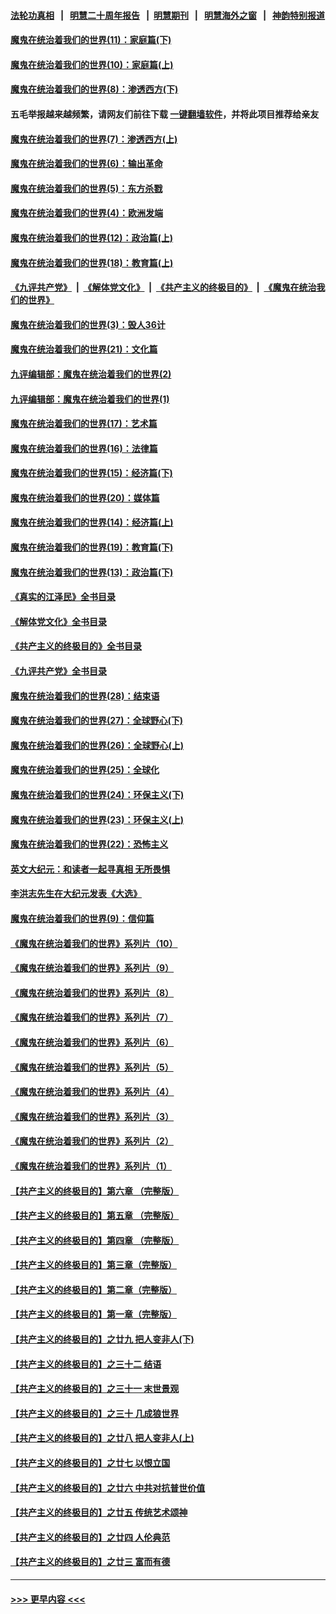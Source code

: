 #### [法轮功真相](https://github.com/gfw-breaker/truth/blob/master/README.md?t=0) &nbsp;&nbsp;|&nbsp;&nbsp; [明慧二十周年报告](https://github.com/gfw-breaker/mh-reports/blob/master/README.md?t=0) &nbsp;&nbsp;|&nbsp;&nbsp;[明慧期刊](https://github.com/gfw-breaker/mh-qikan) &nbsp;&nbsp;|&nbsp;&nbsp; [明慧海外之窗](https://github.com/gfw-breaker/mh-news/blob/master/README.md?t=0) &nbsp;&nbsp;|&nbsp;&nbsp; [神韵特别报道](https://github.com/gfw-breaker/mh-news/blob/master/shenyun.md?t=0)
#### [魔鬼在统治着我们的世界(11)：家庭篇(下)](../pages/nsc422/n10440961.md?t=11211950) 
#### [魔鬼在统治着我们的世界(10)：家庭篇(上)](../pages/nsc422/n10435448.md?t=11211950) 
#### [魔鬼在统治着我们的世界(8)：渗透西方(下)](../pages/nsc422/n10429603.md?t=11211950) 
#### 五毛举报越来越频繁，请网友们前往下载 [一键翻墙软件](https://github.com/gfw-breaker/ssr-accounts)，并将此项目推荐给亲友
#### [魔鬼在统治着我们的世界(7)：渗透西方(上)](../pages/nsc422/n10426013.md?t=11211950) 
#### [魔鬼在统治着我们的世界(6)：输出革命](../pages/nsc422/n10421536.md?t=11211950) 
#### [魔鬼在统治着我们的世界(5)：东方杀戮](../pages/nsc422/n10417707.md?t=11211950) 
#### [魔鬼在统治着我们的世界(4)：欧洲发端](../pages/nsc422/n10414890.md?t=11211950) 
#### [魔鬼在统治着我们的世界(12)：政治篇(上)](../pages/nsc422/n10444576.md?t=11211950) 
#### [魔鬼在统治着我们的世界(18)：教育篇(上)](../pages/nsc422/n10526970.md?t=11211950) 
#### [《九评共产党》](https://github.com/begood0513/9ping.md/blob/master/README.md) &nbsp;|&nbsp; [《解体党文化》](../../../../jtdwh.md/blob/master/README.md)  &nbsp;|&nbsp; [《共产主义的终极目的》](../../../../gczydzjmd.md/blob/master/README.md) &nbsp;|&nbsp; [《魔鬼在统治我们的世界》](../../../../mgztzwmdsj.md/blob/master/README.md) 
#### [魔鬼在统治着我们的世界(3)：毁人36计](../pages/nsc422/n10411583.md?t=11211950) 
#### [魔鬼在统治着我们的世界(21)：文化篇](../pages/nsc422/n10597706.md?t=11211950) 
#### [九评编辑部：魔鬼在统治着我们的世界(2)](../pages/nsc422/n10410036.md?t=11211950) 
#### [九评编辑部：魔鬼在统治着我们的世界(1)](../pages/nsc422/n10406825.md?t=11211950) 
#### [魔鬼在统治着我们的世界(17)：艺术篇](../pages/nsc422/n10499093.md?t=11211950) 
#### [魔鬼在统治着我们的世界(16)：法律篇](../pages/nsc422/n10485969.md?t=11211950) 
#### [魔鬼在统治着我们的世界(15)：经济篇(下)](../pages/nsc422/n10469975.md?t=11211950) 
#### [魔鬼在统治着我们的世界(20)：媒体篇](../pages/nsc422/n10586579.md?t=11211950) 
#### [魔鬼在统治着我们的世界(14)：经济篇(上)](../pages/nsc422/n10457370.md?t=11211950) 
#### [魔鬼在统治着我们的世界(19)：教育篇(下)](../pages/nsc422/n10564808.md?t=11211950) 
#### [魔鬼在统治着我们的世界(13)：政治篇(下)](../pages/nsc422/n10448270.md?t=11211950) 
#### [《真实的江泽民》全书目录](../pages/nsc422/n13721399.md?t=11211950) 
#### [《解体党文化》全书目录](../pages/nsc422/n13721157.md?t=11211950) 
#### [《共产主义的终极目的》全书目录](../pages/nsc422/n13721048.md?t=11211950) 
#### [《九评共产党》全书目录](../pages/nsc422/n13708085.md?t=11211950) 
#### [魔鬼在统治着我们的世界(28)：结束语](../pages/nsc422/n10936246.md?t=11211950) 
#### [魔鬼在统治着我们的世界(27)：全球野心(下)](../pages/nsc422/n10928319.md?t=11211950) 
#### [魔鬼在统治着我们的世界(26)：全球野心(上)](../pages/nsc422/n10900318.md?t=11211950) 
#### [魔鬼在统治着我们的世界(25)：全球化](../pages/nsc422/n10788205.md?t=11211950) 
#### [魔鬼在统治着我们的世界(24)：环保主义(下)](../pages/nsc422/n10695307.md?t=11211950) 
#### [魔鬼在统治着我们的世界(23)：环保主义(上)](../pages/nsc422/n10688613.md?t=11211950) 
#### [魔鬼在统治着我们的世界(22)：恐怖主义](../pages/nsc422/n10614727.md?t=11211950) 
#### [英文大纪元：和读者一起寻真相 无所畏惧](../pages/nsc422/n12542027.md?t=11211950) 
#### [李洪志先生在大纪元发表《大选》](../pages/nsc422/n12534746.md?t=11211950) 
#### [魔鬼在统治着我们的世界(9)：信仰篇](../pages/nsc422/n10432159.md?t=11211950) 
#### [《魔鬼在统治着我们的世界》系列片（10）](../pages/nsc422/n12292670.md?t=11211950) 
#### [《魔鬼在统治着我们的世界》系列片（9）](../pages/nsc422/n12290859.md?t=11211950) 
#### [《魔鬼在统治着我们的世界》系列片（8）](../pages/nsc422/n12287445.md?t=11211950) 
#### [《魔鬼在统治着我们的世界》系列片（7）](../pages/nsc422/n12283425.md?t=11211950) 
#### [《魔鬼在统治着我们的世界》系列片（6）](../pages/nsc422/n12282314.md?t=11211950) 
#### [《魔鬼在统治着我们的世界》系列片（5）](../pages/nsc422/n12281419.md?t=11211950) 
#### [《魔鬼在统治着我们的世界》系列片（4）](../pages/nsc422/n12274024.md?t=11211950) 
#### [《魔鬼在统治着我们的世界》系列片（3）](../pages/nsc422/n12271322.md?t=11211950) 
#### [《魔鬼在统治着我们的世界》系列片（2）](../pages/nsc422/n12269049.md?t=11211950) 
#### [《魔鬼在统治着我们的世界》系列片（1）](../pages/nsc422/n12267575.md?t=11211950) 
#### [【共产主义的终极目的】第六章 （完整版）](../pages/nsc422/n11428913.md?t=11211950) 
#### [【共产主义的终极目的】第五章 （完整版）](../pages/nsc422/n11428912.md?t=11211950) 
#### [【共产主义的终极目的】第四章 （完整版）](../pages/nsc422/n11428907.md?t=11211950) 
#### [【共产主义的终极目的】第三章（完整版）](../pages/nsc422/n11428848.md?t=11211950) 
#### [【共产主义的终极目的】第二章（完整版）](../pages/nsc422/n11428831.md?t=11211950) 
#### [【共产主义的终极目的】第一章（完整版）](../pages/nsc422/n11417651.md?t=11211950) 
#### [【共产主义的终极目的】之廿九 把人变非人(下)](../pages/nsc422/n11344140.md?t=11211950) 
#### [【共产主义的终极目的】之三十二 结语](../pages/nsc422/n11360535.md?t=11211950) 
#### [【共产主义的终极目的】之三十一 末世景观](../pages/nsc422/n11351129.md?t=11211950) 
#### [【共产主义的终极目的】之三十 几成狼世界](../pages/nsc422/n11348280.md?t=11211950) 
#### [【共产主义的终极目的】之廿八 把人变非人(上)](../pages/nsc422/n11340492.md?t=11211950) 
#### [【共产主义的终极目的】之廿七 以恨立国](../pages/nsc422/n11336944.md?t=11211950) 
#### [【共产主义的终极目的】之廿六 中共对抗普世价值](../pages/nsc422/n11324785.md?t=11211950) 
#### [【共产主义的终极目的】之廿五 传统艺术颂神](../pages/nsc422/n11296396.md?t=11211950) 
#### [【共产主义的终极目的】之廿四 人伦典范](../pages/nsc422/n11296397.md?t=11211950) 
#### [【共产主义的终极目的】之廿三 富而有德](../pages/nsc422/n11283598.md?t=11211950) 

----
#### [ >>> 更早内容 <<< ](../indexes/nsc422-earlier.md)
